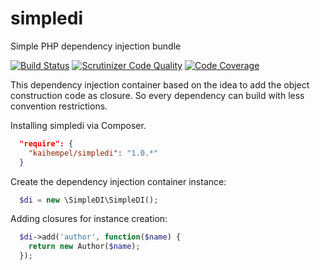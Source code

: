 # simpledi

Simple PHP dependency injection bundle

[![Build Status](https://travis-ci.org/kaihempel/simpledi.svg?branch=master)](https://travis-ci.org/kaihempel/simpledi)
[![Scrutinizer Code Quality](https://scrutinizer-ci.com/g/kaihempel/simpledi/badges/quality-score.png?b=master)](https://scrutinizer-ci.com/g/kaihempel/simpledi/?branch=master)
[![Code Coverage](https://scrutinizer-ci.com/g/kaihempel/simpledi/badges/coverage.png?b=master)](https://scrutinizer-ci.com/g/kaihempel/simpledi/?branch=master)

This dependency injection container based on the idea to add the object construction code as closure. So every dependency can build with less convention restrictions.

Installing simpledi via Composer.

```json
  "require": {
    "kaihempel/simpledi": "1.0.*"
  }
```

Create the dependency injection container instance:

```php
  $di = new \SimpleDI\SimpleDI();
```

Adding closures for instance creation:

```php
  $di->add('author', function($name) {
    return new Author($name);
  });
```
